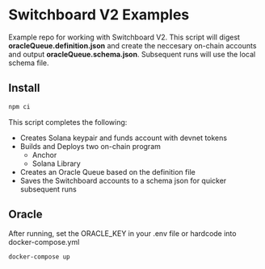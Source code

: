 # Switchboard V2 Examples

Example repo for working with Switchboard V2. This script will digest **oracleQueue.definition.json** and create the neccesary on-chain accounts and output **oracleQueue.schema.json**. Subsequent runs will use the local schema file.

## Install

```bash
npm ci
```

This script completes the following:

- Creates Solana keypair and funds account with devnet tokens
- Builds and Deploys two on-chain program
  - Anchor
  - Solana Library
- Creates an Oracle Queue based on the definition file
- Saves the Switchboard accounts to a schema json for quicker subsequent runs

## Oracle

After running, set the ORACLE_KEY in your .env file or hardcode into docker-compose.yml

```bash
docker-compose up
```
